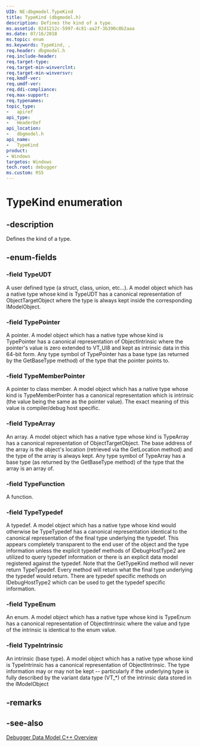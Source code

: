 ```yaml
---
UID: NE:dbgmodel.TypeKind
title: TypeKind (dbgmodel.h)
description: Defines the kind of a type.
ms.assetid: 82d1212c-5997-4c81-aa2f-3b390c0b2aaa
ms.date: 07/16/2018
ms.topic: enum
ms.keywords: TypeKind, , 
req.header: dbgmodel.h
req.include-header:
req.target-type:
req.target-min-winverclnt:
req.target-min-winversvr:
req.kmdf-ver:
req.umdf-ver:
req.ddi-compliance:
req.max-support:
req.typenames: 
topic_type: 
-	apiref
api_type: 
-	HeaderDef
api_location: 
-	dbgmodel.h
api_name: 
-	TypeKind
product:
- Windows
targetos: Windows
tech.root: debugger
ms.custom: RS5
---
```


# TypeKind enumeration

## -description

Defines the kind of a type.

## -enum-fields

### -field TypeUDT
A user defined type (a struct, class, union, etc...). A model object which has a native type whose kind is TypeUDT has a canonical representation of ObjectTargetObject where the type is always kept inside the corresponding IModelObject.


### -field TypePointer 
A pointer. A model object which has a native type whose kind is TypePointer has a canonical representation of ObjectIntrinsic where the pointer's value is zero extended to VT_UI8 and kept as intrinsic data in this 64-bit form. Any type symbol of TypePointer has a base type (as returned by the GetBaseType method) of the type that the pointer points to.


### -field TypeMemberPointer 
A pointer to class member. A model object which has a native type whose kind is TypeMemberPointer has a canonical representation which is intrinsic (the value being the same as the pointer value). The exact meaning of this value is compiler/debug host specific.


### -field TypeArray 
An array. A model object which has a native type whose kind is TypeArray has a canonical representation of ObjectTargetObject. The base address of the array is the object's location (retrieved via the GetLocation method) and the type of the array is always kept. Any type symbol of TypeArray has a base type (as returned by the GetBaseType method) of the type that the array is an array of.


### -field TypeFunction 
A function.


### -field TypeTypedef 
A typedef. A model object which has a native type whose kind would otherwise be TypeTypedef has a canonical representation identical to the canonical representation of the final type underlying the typedef. This appears completely transparent to the end user of the object and the type information unless the explicit typedef methods of IDebugHostType2 are utilized to query typedef information or there is an explicit data model registered against the typedef. Note that the GetTypeKind method will never return TypeTypedef. Every method will return what the final type underlying the typedef would return. There are typedef specific methods on IDebugHostType2 which can be used to get the typedef specific information.


### -field TypeEnum 
An enum. A model object which has a native type whose kind is TypeEnum has a canonical representation of ObjectIntrinsic where the value and type of the intrinsic is identical to the enum value. 


### -field TypeIntrinsic 
An intrinsic (base type). A model object which has a native type whose kind is TypeIntrinsic has a canonical representation of ObjectIntrinsic. The type information may or may not be kept -- particularly if the underlying type is fully described by the variant data type (VT_*) of the intrinsic data stored in the IModelObject

## -remarks

## -see-also

[Debugger Data Model C++ Overview](https://docs.microsoft.com/windows-hardware/drivers/debugger/data-model-cpp-overview)
